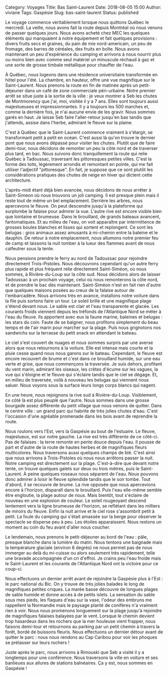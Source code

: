 Category: Voyages 
Title: Bas Saint-Laurent
Date: 2018-08-05 15:00 
Author: viviane 
Tags: Gaspésie 
Slug: bas-saint-laurent
Status: published

Le voyage commence véritablement lorsque nous quittons Québec le mercredi. La veille, nous avons fait la route depuis Montréal où nous venons de passer quelques jours. Nous avons acheté chez MEC les quelques éléments qui manquaient à notre équipement et fait quelques provisions : divers fruits secs et graines, du pain de mie nord-americain, un peu de fromage, des barres de céréales, des fruits en boîte. Nous avons maintenant un peu d'expérience du camping et arrivons à nous nourrir plus ou moins bien avec comme seul matériel un minuscule réchaud à gaz et une sorte de grosse timbale métallique pour chauffer de l'eau.

À Québec, nous logeons dans une résidence universitaire transformée en hôtel pour l'été. La chambre, en hauteur, offre une vue magnifique sur le Saint-Laurent. Nous prenons la route en fin de matinée après un petit-déjeuner dans un café de zone commerciale péri-urbaine. Notre premier arrêt se situe juste à la sortie de la ville : je veux montrer à Seb les chutes de Montmorency que j'ai, moi, visitée il y a 7 ans. Elles sont toujours aussi majestueuses et impressionnantes. Il y a toujours les 500 marches et, comme la dernière fois, je n'ai aucune envie de les gravir. Nous sommes garés en haut. Je laisse Seb faire l'aller-retour jusqu'en bas tandis que j'attends, assise dans l'herbe, admirant le fleuve sur la plaine.

C'est à Québec que le Saint-Laurent commence vraiment à s'élargir, se transformant petit à petit en océan. C'est aussi là qu'on trouve le dernier pont que nous avons dépassé pour visiter les chutes. Plutôt que de faire demi-tour, nous décidons de remonter un peu la côte nord et de traverser plus tard, en bac. Nous suivons donc tranquillement la route qui relie Québec à Tadoussac, traversant les pittoresques petites villes. C'est la forme des toits, légèrement arrondis et remontant en pointe, qui me fait utiliser l'adjectif "pittoresque".  En fait, je suppose que ce sont plutôt les considérations pratiques des chutes de neige en hiver qui dictent cette architecture. 

L'après-midi étant déjà bien avancée, nous décidons de nous arrêter à Saint-Simeon où nous trouvons un joli camping. Il est presque plein mais il reste tout de même un bel emplacement. Derrière les arbres, nous apercevons le fleuve. On peut descendre jusqu'à la plateforme qui surplombe la falaise pour admirer la vue. L'autre rive est encore visible bien que lointaine et brumeuse. Dans le brouillard, de grands bateaux avancent, fantomatiques. Et au milieu de l'eau, on voit apparaître par intermittence de grosses boules blanches et lisses qui sortent et replongent. Ce sont les belugas : gros animaux assez amusants à mi-chemin entre la baleine et le dauphin. De retour à notre emplacement, nous allumons notre premier feu de camp et laissons la nuit tomber à la lueur des flammes avant de nous calfeutrer sous la tente.

Nous pensions prendre le ferry au nord de Tadoussac pour rejoindre directement Trois-Pistoles. Nous découvrons cependant qu'un autre ferry plus rapide et plus fréquent relie directement Saint-Siméon, où nous sommes, à Rivière-du-Loup sur la côte sud. Nous décidons alors de laisser Tadoussac à un prochain voyage, celui où nous remonterons la côte nord, et de prendre le bac dès maintenant. Saint-Siméon n'est en fait rien d'autre que quelques maisons posées au creux de la falaise autour de l'embarcadère. Nous arrivons très en avance, installons notre voiture dans la file puis sortons faire un tour. Le soleil brille et une magnifique plage s'étend devant nous. Le sable est clair et l'eau transparente et glacée. Les courants froids viennent depuis les tréfonds de l'Atlantique Nord se mêler à l'eau du fleuve. Ils apportent avec eux la faune marine, baleines et belugas : les stars du coin. Faute de se baigner, nous profitons simplement du beau temps et de l'air marin pour marcher sur la plage. Puis nous grignotons nos sandwichs sur la terrasse du petit snack en attendant le bateau. 

Le ciel s'est couvert de nuages et nous sommes surpris par une averse alors que nous retournons à la voiture. Elle est intense mais courte et la pluie cesse quand nous nous garons sur le bateau. Cependant, le fleuve est encore recouvert de brume et c'est dans ce brouillard humide, sur une eau verte et grise, que nous commençons la traversée. Je suis dehors, profitant du vent marin, admirant les oiseaux, les crêtes d'écume sur les vagues, la vue qui s'éloigne et le fleuve qui s'éclaire tandis que le ciel se dégage. Et, en milieu de traversée, voilà à nouveau les belugas qui viennent nous saluer. Nous voyons sous la surface leurs longs corps blancs qui nagent. 

En une heure, nous rejoignons la rive sud à Rivière-du-Loup. Visiblement, ce côté là est plus peuplé que l'autre. Nous sommes dans une grosse bourgade assez différente du petit village que nous venons de quitter. Dans le centre ville : un grand parc qui habrite de très jolies chutes d'eau. C'est l'occasion d'une agréable promenade dans les bois avant de reprendre la route.

Nous roulons vers l'Est, vers la Gaspésie au bout de l'estuaire. Le fleuve, majestueux, est sur notre gauche. La rive est très différente de ce côté-ci. Pas de falaises : la terre remonte en pente douce depuis l'eau. Il pousse de part et d'autre de la route de hautes herbes et de magnifiques fleurs multicolores. Nous traversons aussi quelques champs de blé. C'est ainsi que nous arrivons à Trois-Pistoles où nous nous arrêtons passer la nuit. Notre camping est directement sur la plage. C'est-à-dire que devant notre tente, on trouve quelques galets sur deux ou trois mètres, puis le Saint-Laurent. À peine quelques roseaux nous séparent de l'eau. Nous pouvons donc admirer à loisir le fleuve splendide tandis que le soir tombe. Tout d'abord, il se recouvre de brume. La rive opposée que nous apercevions encore à l'horizon, disparaît dans le brouillard. Puis l'eau elle-même semble être engloutie, la plage autour de nous. Mais bientôt, tout s'éclaire de nouveau en une explosion de couleur. Le soleil rougeoyant descend lentement vers la ligne brumeuse de l'horizon, se reflétant dans les milliers de miroirs du fleuve. Enfin la nuit arrive et le ciel rose s'assombrit petit à petit. La foule du camping qui s'était amassée sur la berge pour  observer le spectacle se disperse peu à peu. Les étoiles apparaissent. Nous restons un moment au coin du feu avant d'aller nous coucher.

Le lendemain, nous prenons le petit-déjeuner au bord de l'eau : pâle, presque blanche dans la lumière du matin. Nous tentons une baignade mais la température glaciale (environ 8 degrés) ne nous permet pas de nous immerger au delà du mi-cuisse ou alors seulement très rapidement, telle une bravade accompagnée d'un cri d'effroi. Je crains peu l'eau froide mais le Saint-Laurent et les courants de l'Atlantique Nord ont la victoire pour ce coup-ci. 

Nous effectuons un dernier arrêt avant de rejoindre la Gaspésie plus à l'Est : le parc national du Bic. On y trouve de très jolies balades le long de magnifiques petites criques. La marée basse découvre de longues plages de sable humide et donne accès à de petits islets. La sensation du sable sous mes pieds, les flaques d'eau sur la vase, l'odeur des embruns me rappellent la Normandie mais le paysage planté de conifères n'a vraiment rien à voir. Nous nous promenons longuement sur la plage jusqu'à rejoindre de magnifiques falaises balayées par le vent. Lorsque le chemin devient trop hasardeux dans les rochers que la mer houleuse vient frapper, nous faisons demi-tour et retournons au parking par un petit chemin à travers la forêt, bordé de buissons fleuris. Nous effectuons un dernier détour avant de quitter le parc : nous nous rendons au Cap Caribou pour voir les phoques se prélasser sur leurs rochers ! 

Juste après le parc, nous arrivons à Rimouski que Seb a visité il y a longtemps pour une conférence. Nous traversons la ville en voiture et ses banlieues aux allures de stations balnéaires. Ça y est, nous sommes en Gaspésie ! 
